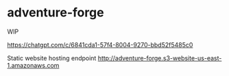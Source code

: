 # adventure-forge

WIP

https://chatgpt.com/c/6841cda1-57f4-8004-9270-bbd52f5485c0

Static website hosting endpoint
http://adventure-forge.s3-website-us-east-1.amazonaws.com

